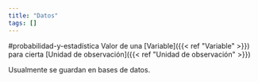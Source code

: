 ```yaml
---
title: "Datos"
tags: []
---
```

#probabilidad-y-estadística 
Valor de una [Variable]({{< ref "Variable" >}}) para cierta [Unidad de observación]({{< ref "Unidad de observación" >}})

Usualmente se guardan en bases de datos.